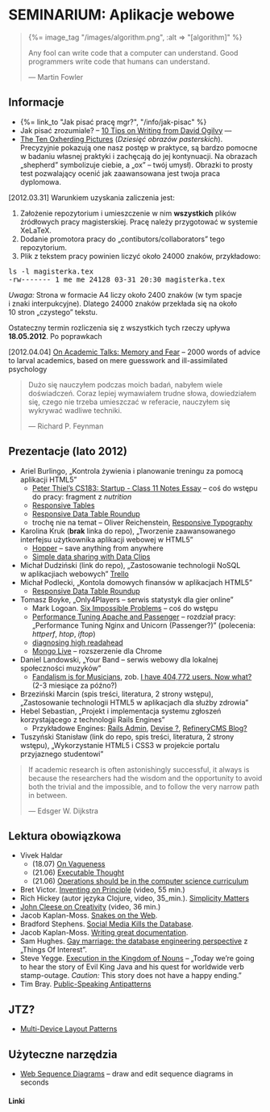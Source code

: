 # SEMINARIUM: Aplikacje webowe

<blockquote>
<p>{%= image_tag "/images/algorithm.png", :alt => "[algorithm]" %}</p>
<p>
  Any fool can write code that a computer can understand.
  Good programmers write code that humans can understand.
</p>
<p class="author">— Martin Fowler</p>
</blockquote>

## Informacje

* {%= link_to "Jak pisać pracę mgr?", "/info/jak-pisac" %}
* Jak pisać zrozumiale? –
  [10 Tips on Writing from David Ogilvy](http://www.brainpickings.org/index.php/2012/02/07/david-ogilvy-on-writing/) —
* [The Ten Oxherding Pictures](http://www.buddhanet.net/oxherd1.htm) (*Dziesięć obrazów pasterskich*).
Precyzyjnie pokazują one nasz postęp w praktyce, są bardzo pomocne w
badaniu własnej praktyki i zachęcają do jej kontynuacji.
Na obrazach „shepherd” symbolizuje ciebie, a „ox” – twój umysł).
Obrazki to prosty test pozwalający ocenić jak zaawansowana
jest twoja praca dyplomowa.

[2012.03.31] Warunkiem uzyskania zaliczenia jest:

1. Założenie repozytorium i umieszczenie w nim **wszystkich** plików
źródłowych pracy magisterskiej. Pracę należy przygotować w systemie
XeLaTeX.
2. Dodanie promotora pracy do „contibutors/collaborators”
tego repozytorium.
3. Plik z tekstem pracy powinien liczyć około 24000 znaków, przykładowo:

<pre>ls -l magisterka.tex
-rw------- 1 me me 24128 03-31 20:30 magisterka.tex
</pre>

*Uwaga:* Strona w formacie A4 liczy około 2400 znaków (w tym spacje
i znaki interpukcyjne). Dlatego 24000 znaków przekłada się
na około 10 stron „czystego” tekstu.

Ostateczny termin rozliczenia się z wszystkich tych rzeczy
upływa **18.05.2012**. Po poprawkach

[2012.04.04] [On Academic Talks: Memory and Fear](http://cscs.umich.edu/~crshalizi/weblog/900.html) –
2000 words of advice to larval academics, based on mere guesswork and ill-assimilated psychology

<!--

<blockquote>
<p>{%= image_tag "/images/why.jpg", :alt => "[_Why]" %}</p>
<p>
  When you don’t create things, you become defined by your tastes
  rather than ability. Your tastes only narrow and exclude people.
  So create.
</p>
<p class="author">— <a href="http://www.smashingmagazine.com/2010/05/15/why-a-tale-of-a-post-modern-genius/">Why the Lucky Stiff</a></p>
</blockquote>

-->

<blockquote>
<p>
  Dużo się nauczyłem podczas moich badań,
  nabyłem wiele doświadczeń. Coraz lepiej wymawiałem
  trudne słowa, dowiedziałem się, czego nie trzeba umieszczać
  w referacie, nauczyłem się wykrywać wadliwe techniki.
</p>
<p class="author">— Richard P. Feynman</p>
</blockquote>

## Prezentacje (lato 2012)

* Ariel Burlingo,
  „Kontrola żywienia i planowanie treningu za pomocą aplikacji HTML5”
  - [Peter Thiel’s CS183: Startup - Class 11 Notes Essay](http://blakemasters.tumblr.com/post/22866240816/peter-thiels-cs183-startup-class-11-notes-essay) –
  coś do wstępu do pracy: fragment z *nutrition*
  - [Responsive Tables](http://www.zurb.com/playground/responsive-tables)
  - [Responsive Data Table Roundup](http://css-tricks.com/responsive-data-table-roundup/)
  - trochę nie na temat – Oliver Reichenstein, [Responsive Typography](http://informationarchitects.net/blog/responsive-typography/)
* Karolina Kruk (**brak** linka do repo),
  „Tworzenie zaawansowanego interfejsu użytkownika aplikacji webowej w HTML5”
  - [Hopper](http://gethopper.com/you) – save anything from anywhere
  - [Simple data sharing with Data Clips](https://postgres.heroku.com/blog/past/2012/1/31/simple_data_sharing_with_data_clips/)
* Michał Dudziński (link do repo),
  „Zastosowanie technologii NoSQL w aplikacjiach webowych”
   [Trello](https://trello.com/)
* Michał Podlecki,
  „Kontola domowych finansów w aplikacjach HTML5”
  - [Responsive Data Table Roundup](http://css-tricks.com/responsive-data-table-roundup/)
* Tomasz Boyke,
  „Only4Players – serwis statystyk dla gier online”
  - Mark Logoan.
    [Six Impossible Problems](http://blog.artillerygames.com/2012/07/six-impossible-problems.html)
    – coś do wstępu
  - [Performance Tuning Apache and Passenger](http://vimeo.com/37392361) –
    rozdział pracy: „Performance Tuning Nginx and Unicorn (Passenger?)”
    (polecenia: *httperf*, *htop*, *iftop*)
  - [diagnosing high readahead](http://www.snailinaturtleneck.com/blog/2012/05/10/thursday-5-diagnosing-high-readahead/)
  - [Mongo Live](https://chrome.google.com/webstore/detail/apgglicbkgjcfnohdcgbcobengnkcjef?utm_source=NoSQL%20Weekly%20Newsletter&utm_campaign=08c50bd2e4-NoSQL_Weekly_Issue_76_May_10_2012&utm_medium=email) – rozszerzenie dla Chrome
* Daniel Landowski,
  „Your Band – serwis webowy dla lokalnej społeczności muzyków”
  - [Fandalism is for Musicians](http://fandalism.com/),
    zob. [I have 404,772 users. Now what?](http://pud.com/post/21248770833/i-have-404-772-users-now-what)
    (2-3 miesiące za późno?)
* Brzeziński Marcin (spis treści, literatura, 2 strony wstępu),
  „Zastosowanie technologii HTML5 w aplikacjach dla służby zdrowia”
* Hebel Sebastian,
  „Projekt i implementacja systemu zgłoszeń korzystającego z technologii Rails Engines”
  - Przykładowe Engines: [Rails Admin](https://github.com/sferik/rails_admin),
    [Devise ?](https://github.com/plataformatec/devise),
    [RefineryCMS Blog?](https://github.com/resolve/refinerycms-blog)
* Tuszyński Stanisław (link do repo, spis treści, literatura, 2 strony wstępu),
  „Wykorzystanie HTML5 i CSS3 w projekcie portalu przyjaznego studentowi”


<blockquote>
<p>If academic research is often astonishingly successful, it always
is because the researchers had the wisdom and the opportunity to avoid
both the trivial and the impossible, and to follow the very narrow
path in between.</p>
<p class="author">— Edsger W. Dijkstra</p>
</blockquote>

## Lektura obowiązkowa

* Vivek Haldar
  - (18.07) [On Vagueness](http://blog.vivekhaldar.com/post/27415471917/on-vagueness)
  - (21.06) [Executable Thought](http://blog.vivekhaldar.com/post/23430363068/executable-thought)
  - (21.06) [Operations should be in the computer science curriculum](http://blog.vivekhaldar.com/post/23994485648/operations-should-be-in-the-computer-science-curriculum)
* Bret Victor.
  [Inventing on Principle](http://vimeo.com/36579366) (video, 55 min.)
* Rich Hickey (autor języka Clojure, video, 35_min.).
  [Simplicity Matters](http://www.youtube.com/watch?v=rI8tNMsozo0)
* [John Cleese on Creativity](http://www.youtube.com/watch?v=VShmtsLhkQg) (video, 36 min.)
* Jacob Kaplan-Moss. [Snakes on the Web](http://jacobian.org/writing/snakes-on-the-web/).
* Bradford Stephens. [Social Media Kills the
  Database](http://www.roadtofailure.com/2009/06/19/social-media-kills-the-rdbms/).
* Jacob Kaplan-Moss. [Writing great documentation](http://jacobian.org/writing/great-documentation/).
* Sam Hughes. [Gay marriage: the database engineering perspective](http://qntm.org/gay)
  z „Things Of Interest”.
* Steve Yegge. [Execution in the Kingdom of
  Nouns](http://steve-yegge.blogspot.com/2006/03/execution-in-kingdom-of-nouns.html)
  – „Today we’re going to hear the story of Evil King Java
  and his quest for worldwide verb stamp-outage.
  *Caution:* This story does not have a happy ending.”
* Tim Bray.
  [Public-Speaking Antipatterns](http://www.tbray.org/ongoing/When/201x/2012/06/07/Speaking-Antipatterns)


## JTZ?

* [Multi-Device Layout Patterns](http://www.lukew.com/ff/entry.asp?1514)


## Użyteczne narzędzia

* [Web Sequence Diagrams](http://www.websequencediagrams.com/) –
  draw and edit sequence diagrams in seconds


<!--

Interesujące tematy:

* OAuth2, [Introducing OAuth 2.0](http://hueniverse.com/2010/05/introducing-oauth-2-0/),
  [Getting Started with OAuth 2.0](http://shop.oreilly.com/product/0636920021810.do?sortby=publicationDate).
  Czy OAuth2 zastąpi LDAP? Jak to będzie w Instytucie Informatyki?

<blockquote>
{%= image_tag "/images/chesterton.png", :alt => "[G. K. Chesterton]" %}
<p>
  There is no such thing on earth as an uninteresting subject; the
  only thing that can exist is an uninterested person.
</p>
<p class="author">— G. K. Chesterton, Heretics</p>
</blockquote>

source: http://web.archive.org/web/20080213082423/http://www.marginalia.org/dfw_kenyon_commencement.html

The really important kind of freedom involves attention and awareness
and discipline, and being able truly to care about other people and to
sacrifice for them over and over in myriad petty, unsexy ways every
day.

The alternative is unconsciousness, the default setting, the rat race,
the constant gnawing sense of having had, and lost, some infinite
thing.

-->

#### Linki

[redis]: http://code.google.com/p/redis/ "Redis datastore"
[ohm]: http://ohm.keyvalue.org/ "Object-hash mapping library for Redis"
[mongodb]: http://www.mongodb.org "MongoDB"
[websockets]: http://dev.w3.org/html5/websockets/ "The Web Sockets API"
[igvita-ruby-websockets]: http://www.igvita.com/2009/12/22/ruby-websockets-tcp-for-the-browser/ "igvita about websockets"
